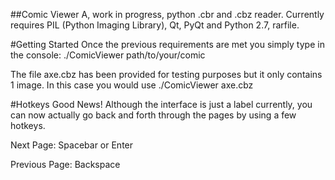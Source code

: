##Comic Viewer
A, work in progress, python .cbr and .cbz reader.
Currently requires PIL (Python Imaging Library), Qt, PyQt and Python 2.7, rarfile.

#Getting Started
Once the previous requirements are met you simply type in the console:
./ComicViewer path/to/your/comic

The file axe.cbz has been provided for testing purposes but it only contains 1 image.
In this case you would use ./ComicViewer axe.cbz

#Hotkeys
Good News! Although the interface is just a label currently, you can now actually go back and forth through the pages by using a few hotkeys. 

Next Page: Spacebar or Enter

Previous Page: Backspace
